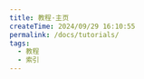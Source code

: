 ```yaml
---
title: 教程·主页
createTime: 2024/09/29 16:10:55
permalink: /docs/tutorials/
tags:
  - 教程
  - 索引
---
```

<CardGrid>
<LinkCard title="什么是隐藏之年" href="/docs/tutorials/what-is-hy2" description="了解隐藏之年是什么" />
<LinkCard title="快速开始" href="/docs/tutorials/start" description="开始一段新的旅程吧" />
</CardGrid>
